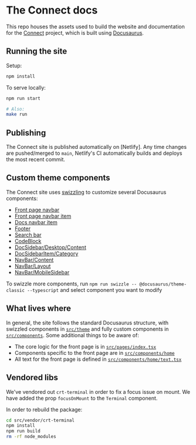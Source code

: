 # The Connect docs

This repo houses the assets used to build the website and documentation for the [Connect] project, which is built using [Docusaurus].

## Running the site

Setup:

```sh
npm install
```

To serve locally:

```sh
npm run start

# Also:
make run
```

## Publishing

The Connect site is published automatically on [Netlify]. Any time changes are pushed/merged to `main`, Netlify's CI automatically builds and deploys the most recent commit.

## Custom theme components

The Connect site uses [swizzling] to customize several Docusaurus components:

- [Front page navbar](./src/theme/HomeNavbar)
- [Front page navbar item](./src/theme/HomeNavbarItem)
- [Docs navbar item](./src/theme/NavbarItem)
- [Footer](./src/theme/Footer)
- [Search bar](./src/theme/SearchBar.tsx)
- [CodeBlock](./src/theme/CodeBlock)
- [DocSidebar/Desktop/Content](./src/theme/DocSidebar/Desktop/Content)
- [DocSidebarItem/Category](./src/theme/DocSidebarItem)
- [NavBar/Content](./src/theme/NavBar/Content)
- [NavBar/Layout](./src/theme/NavBar/Layout)
- [NavBar/MobileSidebar](./src/theme/NavBar/MobileSidebar)

To swizzle more components, run `npm run swizzle -- @docusaurus/theme-classic --typescript` and select component you want to modify

## What lives where

In general, the site follows the standard Docusaurus structure, with swizzled components in [`src/theme`](./src/theme) and fully custom components in [`src/components`](./src/components). Some additional things to be aware of:

- The core logic for the front page is in [`src/pages/index.tsx`](./src/pages/index.tsx)
- Components specific to the front page are in [`src/components/home`](./src/components/home)
- All text for the front page is defined in [`src/components/home/text.tsx`](./src/components/home/text.tsx)

[connect]: https://connectrpc.com
[docusaurus]: https://docusaurus.io
[eslint]: https://eslint.org
[vercel]: https://vercel.com
[swizzling]: https://docusaurus.io/docs/swizzling

## Vendored libs

We've vendored out `crt-terminal` in order to fix a focus issue on mount. We have added the prop `focusOnMount` to the `Terminal` component.

In order to rebuild the package:

```bash
cd src/vendor/crt-terminal
npm install
npm run build
rm -rf node_modules
```
